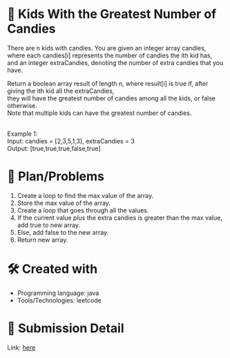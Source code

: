 
# 💼 Kids With the Greatest Number of Candies<a name="about-project"></a>
There are n kids with candies. You are given an integer array candies, where each candies[i] represents the number of candies the ith kid has, <br>
and an integer extraCandies, denoting the number of extra candies that you have. <br>

Return a boolean array result of length n, where result[i] is true if, after giving the ith kid all the extraCandies, <br>
they will have the greatest number of candies among all the kids, or false otherwise. <br>
Note that multiple kids can have the greatest number of candies.
<br><br>

Example 1:
<br>
Input: candies = [2,3,5,1,3], extraCandies = 3 <br>
Output: [true,true,true,false,true] 

# 📜 Plan/Problems
1. Create a loop to find the max value of the array.
2. Store the max value of the array.
3. Create a loop that goes through all the values.
4. If the current value plus the extra candies is greater than the max value, add true to new array.
5. Else, add false to the new array.
6. Return new array.


# 🛠 Created with
- Programming language: java
- Tools/Technologies: leetcode

# 💎 Submission Detail
Link: [here](https://leetcode.com/submissions/detail/1150457667/)
